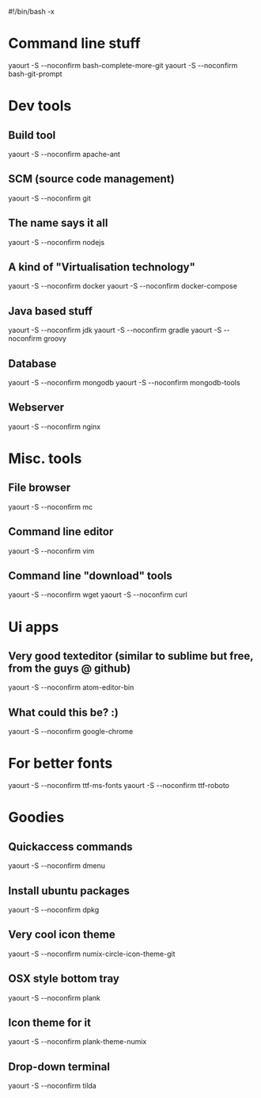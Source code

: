 #!/bin/bash -x

# Command line stuff

yaourt -S --noconfirm bash-complete-more-git
yaourt -S --noconfirm bash-git-prompt

# Dev tools
## Build tool

yaourt -S --noconfirm apache-ant

## SCM (source code management)

yaourt -S --noconfirm git

## The name says it all

yaourt -S --noconfirm nodejs


## A kind of "Virtualisation technology"

yaourt -S --noconfirm docker
yaourt -S --noconfirm docker-compose

## Java based stuff

yaourt -S --noconfirm jdk
yaourt -S --noconfirm gradle
yaourt -S --noconfirm groovy

## Database

yaourt -S --noconfirm mongodb
yaourt -S --noconfirm mongodb-tools

## Webserver

yaourt -S --noconfirm nginx

# Misc. tools
## File browser

yaourt -S --noconfirm mc

## Command line editor

yaourt -S --noconfirm vim

## Command line "download" tools

yaourt -S --noconfirm wget
yaourt -S --noconfirm curl

# Ui apps

## Very good texteditor (similar to sublime but free, from the guys @ github)

yaourt -S --noconfirm atom-editor-bin

## What could this be? :)

yaourt -S --noconfirm google-chrome

# For better fonts

yaourt -S --noconfirm ttf-ms-fonts
yaourt -S --noconfirm ttf-roboto


# Goodies
## Quickaccess commands

yaourt -S --noconfirm dmenu

## Install ubuntu packages

yaourt -S --noconfirm dpkg

## Very cool icon theme

yaourt -S --noconfirm numix-circle-icon-theme-git

## OSX style bottom tray

yaourt -S --noconfirm plank

## Icon theme for it

yaourt -S --noconfirm plank-theme-numix

## Drop-down terminal

yaourt -S --noconfirm tilda


